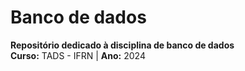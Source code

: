 # Banco de dados

**Repositório dedicado à disciplina de banco de dados**  
**Curso:** TADS - IFRN | **Ano:** 2024  


